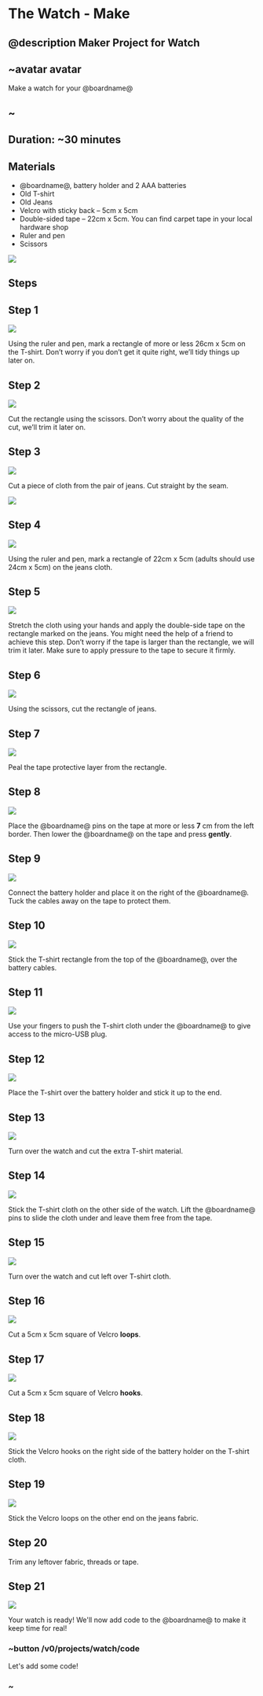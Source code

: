 # The Watch - Make

## @description Maker Project for Watch

## ~avatar avatar

Make a watch for your @boardname@

## ~

## Duration: ~30 minutes

## Materials

* @boardname@, battery holder and 2 AAA batteries
* Old T-shirt
* Old Jeans
* Velcro with sticky back – 5cm x 5cm
* Double-sided tape – 22cm x 5cm. You can find carpet tape in your local hardware shop
* Ruler and pen
* Scissors

![](/static/mb/lessons/the-watch-2.png)

## Steps

## Step 1

![](/static/mb/lessons/the-watch-3.png)

Using the ruler and pen, mark a rectangle of more or less 26cm x 5cm on the T-shirt. Don’t worry if you don’t get it quite right, we’ll tidy things up later on.

## Step 2

![](/static/mb/lessons/the-watch-4.png)

Cut the rectangle using the scissors. Don’t worry about the quality of the cut, we’ll trim it later on.

## Step 3

![](/static/mb/lessons/the-watch-5.png)

Cut a piece of cloth from the pair of jeans. Cut straight by the seam.

![](/static/mb/lessons/the-watch-6.png)

## Step 4

![](/static/mb/lessons/the-watch-7.png)

Using the ruler and pen, mark a rectangle of 22cm x 5cm (adults should use 24cm x 5cm) on the jeans cloth.

## Step 5

![](/static/mb/lessons/the-watch-8.png)

Stretch the cloth using your hands and apply the double-side tape on the rectangle marked on the jeans. You might need the help of a friend to achieve this step. Don’t worry if the tape is larger than the rectangle, we will trim it later. Make sure to apply pressure to the tape to secure it firmly.

## Step 6

![](/static/mb/lessons/the-watch-9.png)

Using the scissors, cut the rectangle of jeans.

## Step 7

![](/static/mb/lessons/the-watch-10.png)

Peal the tape protective layer from the rectangle.

## Step 8

![](/static/mb/lessons/the-watch-11.png)

Place the @boardname@ pins on the tape at more or less **7** cm from the left border. Then lower the @boardname@ on the tape and press **gently**.

## Step 9

![](/static/mb/lessons/the-watch-12.png)

Connect the battery holder and place it on the right of the @boardname@. Tuck the cables away on the tape to protect them.

## Step 10

![](/static/mb/lessons/the-watch-13.png)

Stick the T-shirt rectangle from the top of the @boardname@, over the battery cables.

## Step 11

![](/static/mb/lessons/the-watch-14.png)

Use your fingers to push the T-shirt cloth under the @boardname@ to give access to the micro-USB plug.

## Step 12

![](/static/mb/lessons/the-watch-15.png)

Place the T-shirt over the battery holder and stick it up to the end.

## Step 13

![](/static/mb/lessons/the-watch-16.png)

Turn over the watch and cut the extra T-shirt material.

## Step 14

![](/static/mb/lessons/the-watch-17.png)

Stick the T-shirt cloth on the other side of the watch. Lift the @boardname@ pins to slide the cloth under and leave them free from the tape.

## Step 15

![](/static/mb/lessons/the-watch-18.png)

Turn over the watch and cut left over T-shirt cloth.

## Step 16

![](/static/mb/lessons/the-watch-19.png)

Cut a 5cm x 5cm square of Velcro **loops**.

## Step 17

![](/static/mb/lessons/the-watch-20.png)

Cut a 5cm x 5cm square of Velcro **hooks**.

## Step 18

![](/static/mb/lessons/the-watch-21.png)

Stick the Velcro hooks on the right side of the battery holder on the T-shirt cloth.

## Step 19

![](/static/mb/lessons/the-watch-22.png)

Stick the Velcro loops on the other end on the jeans fabric.

## Step 20

Trim any leftover fabric, threads or tape.

## Step 21

![](/static/mb/lessons/the-watch-23.png)

Your watch is ready! We'll now add code to the @boardname@ to make it keep time for real!

### ~button /v0/projects/watch/code

Let's add some code!

### ~